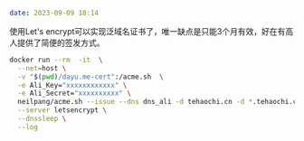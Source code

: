 ```yaml
date: 2023-09-09 18:14
```

使用Let's encrypt可以实现泛域名证书了，唯一缺点是只能3个月有效，好在有高人提供了简便的签发方式。

```bash
docker run --rm  -it  \
  --net=host \
  -v "$(pwd)/dayu.me-cert":/acme.sh  \
  -e Ali_Key="xxxxxxxxxxxx" \
  -e Ali_Secret="xxxxxxxxxx" \
  neilpang/acme.sh --issue --dns dns_ali -d tehaochi.cn -d *.tehaochi.cn \
  --server letsencrypt \
  --dnssleep \
  --log
```